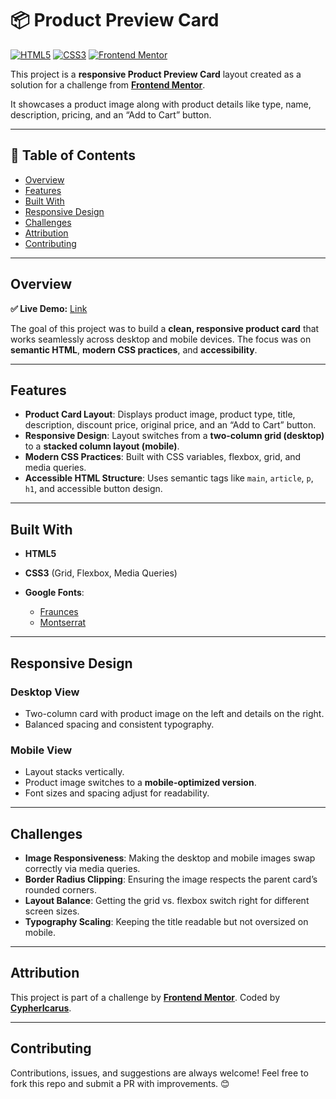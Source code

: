 # 📦 Product Preview Card

[![HTML5](https://img.shields.io/badge/HTML5-orange?logo=html5\&logoColor=white)](https://developer.mozilla.org/en-US/docs/Web/Guide/HTML/HTML5) [![CSS3](https://img.shields.io/badge/CSS3-blue?logo=css3\&logoColor=white)](https://developer.mozilla.org/en-US/docs/Web/CSS) [![Frontend Mentor](https://img.shields.io/badge/Challenge-Frontend%20Mentor-purple)](https://www.frontendmentor.io)

This project is a **responsive Product Preview Card** layout created as a solution for a challenge from [**Frontend Mentor**](https://www.frontendmentor.io/).

It showcases a product image along with product details like type, name, description, pricing, and an “Add to Cart” button.

---

## 📑 Table of Contents

* [Overview](#overview)
* [Features](#features)
* [Built With](#built-with)
* [Responsive Design](#responsive-design)
* [Challenges](#challenges)
* [Attribution](#attribution)
* [Contributing](#contributing)

---

## Overview

**✅ Live Demo:** [Link](https://product-cart-preview-card.netlify.app/)

The goal of this project was to build a **clean, responsive product card** that works seamlessly across desktop and mobile devices.
The focus was on **semantic HTML**, **modern CSS practices**, and **accessibility**.

---

## Features

* **Product Card Layout**: Displays product image, product type, title, description, discount price, original price, and an “Add to Cart” button.
* **Responsive Design**: Layout switches from a **two-column grid (desktop)** to a **stacked column layout (mobile)**.
* **Modern CSS Practices**: Built with CSS variables, flexbox, grid, and media queries.
* **Accessible HTML Structure**: Uses semantic tags like `main`, `article`, `p`, `h1`, and accessible button design.

---

## Built With

* **HTML5**
* **CSS3** (Grid, Flexbox, Media Queries)
* **Google Fonts**:

  * [Fraunces](https://fonts.google.com/specimen/Fraunces)
  * [Montserrat](https://fonts.google.com/specimen/Montserrat)

---

## Responsive Design

### Desktop View

* Two-column card with product image on the left and details on the right.
* Balanced spacing and consistent typography.

### Mobile View

* Layout stacks vertically.
* Product image switches to a **mobile-optimized version**.
* Font sizes and spacing adjust for readability.

---

## Challenges

* **Image Responsiveness**: Making the desktop and mobile images swap correctly via media queries.
* **Border Radius Clipping**: Ensuring the image respects the parent card’s rounded corners.
* **Layout Balance**: Getting the grid vs. flexbox switch right for different screen sizes.
* **Typography Scaling**: Keeping the title readable but not oversized on mobile.

---

## Attribution

This project is part of a challenge by [**Frontend Mentor**](https://www.frontendmentor.io/).
Coded by [**CypherIcarus**](https://github.com/Cyphericarus).

---

## Contributing

Contributions, issues, and suggestions are always welcome!
Feel free to fork this repo and submit a PR with improvements. 😊
